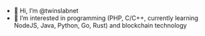 - 👋 Hi, I’m @twinslabnet
- 👀 I’m interested in programming (PHP, C/C++, currently learning NodeJS, Java, Python, Go, Rust) and blockchain technology 

<!---
twinslabnet/twinslabnet is a ✨ special ✨ repository because its `README.md` (this file) appears on your GitHub profile.
You can click the Preview link to take a look at your changes.
--->
